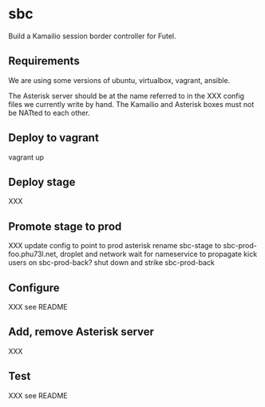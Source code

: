 # sbc

Build a Kamailio session border controller for Futel.

## Requirements

We are using some versions of ubuntu, virtualbox, vagrant, ansible.

The Asterisk server should be at the name referred to in the XXX config files we currently write by hand. The Kamailio and Asterisk boxes must not be NATted to each other.

## Deploy to vagrant

vagrant up

## Deploy stage

XXX

## Promote stage to prod

XXX
update config to point to prod asterisk
rename sbc-stage to sbc-prod-foo.phu73l.net, droplet and network
wait for nameservice to propagate
kick users on sbc-prod-back?
shut down and strike sbc-prod-back

## Configure

XXX see README

## Add, remove Asterisk server

XXX

## Test

XXX see README
